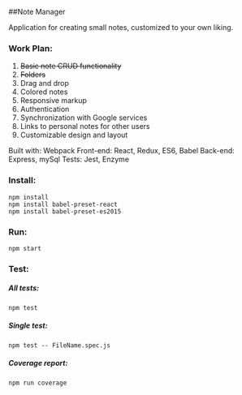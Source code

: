 ##Note Manager

Application for creating small notes, customized to your own liking.

### Work Plan:
1. ~~Basic note CRUD functionality~~
2. ~~Folders~~
3. Drag and drop
4. Colored notes
5. Responsive markup
6. Authentication
7. Synchronization with Google services
8. Links to personal notes for other users
9. Customizable design and layout

Built with: Webpack
Front-end: React, Redux, ES6, Babel
Back-end: Express, mySql
Tests: Jest, Enzyme

### Install:
```
npm install
npm install babel-preset-react
npm install babel-preset-es2015
```

### Run:
```
npm start
```

### Test:
##### All tests:
```
npm test
```
##### Single test:
```
npm test -- FileName.spec.js
```
##### Coverage report:
```
npm run coverage
```
